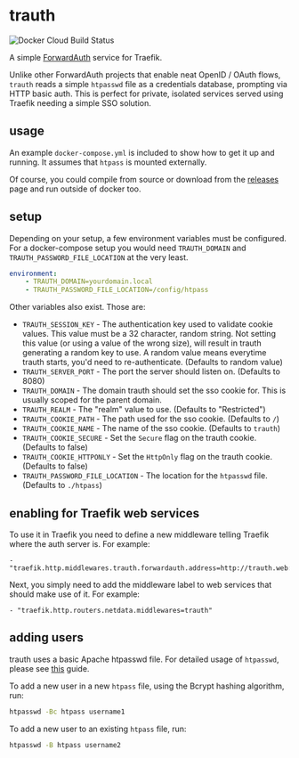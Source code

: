 # trauth

![Docker Cloud Build Status](https://img.shields.io/docker/cloud/build/leonjza/trauth)

A simple [ForwardAuth](https://docs.traefik.io/middlewares/forwardauth/) service for Traefik.

Unlike other ForwardAuth projects that enable neat OpenID / OAuth flows, `trauth` reads a simple `htpasswd` file as a credentials database, prompting via HTTP basic auth. This is perfect for private, isolated services served using Traefik needing a simple SSO solution.

## usage

An example `docker-compose.yml` is included to show how to get it up and running. It assumes that `htpass` is mounted externally.

Of course, you could compile from source or download from the [releases](https://github.com/leonjza/trauth/releases) page and run outside of docker too.

## setup

Depending on your setup, a few environment variables must be configured. For a docker-compose setup you would need `TRAUTH_DOMAIN` and `TRAUTH_PASSWORD_FILE_LOCATION` at the very least.

```yml
environment:
    - TRAUTH_DOMAIN=yourdomain.local
    - TRAUTH_PASSWORD_FILE_LOCATION=/config/htpass
```

Other variables also exist. Those are:

* `TRAUTH_SESSION_KEY` - The authentication key used to validate cookie values. This value must be a 32 character, random string. Not setting this value (or using a value of the wrong size), will result in trauth generating a random key to use. A random value means everytime trauth starts, you'd need to re-authenticate. (Defaults to random value)
* `TRAUTH_SERVER_PORT` - The port the server should listen on. (Defaults to 8080)
* `TRAUTH_DOMAIN` - The domain trauth should set the sso cookie for. This is usually scoped for the parent domain.
* `TRAUTH_REALM` - The "realm" value to use. (Defaults to "Restricted")
* `TRAUTH_COOKIE_PATH` - The path used for the sso cookie. (Defaults to `/`)
* `TRAUTH_COOKIE_NAME` - The name of the sso cookie. (Defaults to `trauth`)
* `TRAUTH_COOKIE_SECURE` - Set the `Secure` flag on the trauth cookie. (Defaults to false)
* `TRAUTH_COOKIE_HTTPONLY` - Set the `HttpOnly` flag on the trauth cookie. (Defaults to false)
* `TRAUTH_PASSWORD_FILE_LOCATION` - The location for the `htpasswd` file. (Defaults to `./htpass`)

## enabling for Traefik web services

To use it in Traefik you need to define a new middleware telling Traefik where the auth server is. For example:

```text
- "traefik.http.middlewares.trauth.forwardauth.address=http://trauth.web:8080/"
```

Next, you simply need to add the middleware label to web services that should make use of it. For example:

```text
- "traefik.http.routers.netdata.middlewares=trauth"
```

## adding users

trauth uses a basic Apache htpasswd file. For detailed usage of `htpasswd`, please see [this](https://httpd.apache.org/docs/2.4/programs/htpasswd.html) guide.

To add a new user in a new `htpass` file, using the Bcrypt hashing algorithm, run:

```bash
htpasswd -Bc htpass username1
```

To add a new user to an existing `htpass` file, run:

```bash
htpasswd -B htpass username2
```
